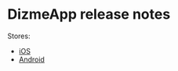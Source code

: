 # DizmeApp release notes

Stores:
- [iOS](https://apps.apple.com/it/app/dizme/id1456380264)
- [Android](https://play.google.com/store/apps/details?id=it.etuitus.dizme&hl=it&gl=US)
